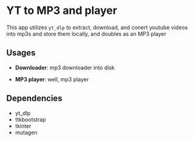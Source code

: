 # YT to MP3 and player

This app utilizes `yt_dlp` to extract, download, and conert youtube videos into mp3s and store them locally, and doubles as an MP3 player



## Usages

- **Downloader**: 
	mp3 downloader into disk

- **MP3 player**:
  well, mp3 player

## Dependencies
- yt_dlp
- ttkbootstrap
- tkinter
- mutagen

